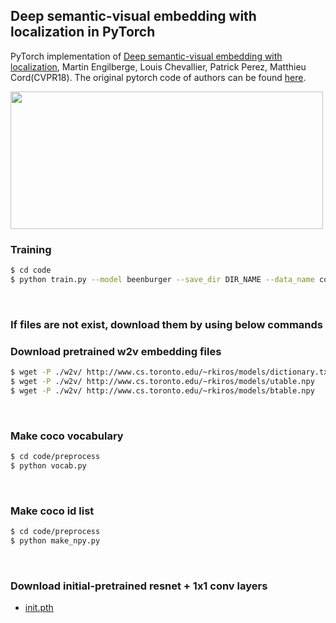 ## Deep semantic-visual embedding with localization in PyTorch

PyTorch implementation of [Deep semantic-visual embedding with localization](http://openaccess.thecvf.com/content_cvpr_2018/CameraReady/3272.pdf), Martin Engilberge, Louis Chevallier, Patrick Perez, Matthieu Cord(CVPR18).
The original pytorch code of authors can be found [here](https://github.com/technicolor-research/dsve-loc).

<img src="description_embedding.jpg" width="500px" height="220px"/>
<br/>



### Training
```bash
$ cd code
$ python train.py --model beenburger --save_dir DIR_NAME --data_name coco 2>&1 | tee ../log/logs.txt
```

<br/>

### If files are not exist, download them by using below commands
### Download pretrained w2v embedding files
```bash
$ wget -P ./w2v/ http://www.cs.toronto.edu/~rkiros/models/dictionary.txt
$ wget -P ./w2v/ http://www.cs.toronto.edu/~rkiros/models/utable.npy
$ wget -P ./w2v/ http://www.cs.toronto.edu/~rkiros/models/btable.npy
```

<br/>

### Make coco vocabulary
```bash
$ cd code/preprocess
$ python vocab.py
```

<br/>

### Make coco id list
```bash
$ cd code/preprocess
$ python make_npy.py
```

<br/>

### Download initial-pretrained resnet + 1x1 conv layers
* [init.pth](https://drive.google.com/open?id=1ldRO9LzTg2_1HPlqA1flpK7T0QEGBmHM)

